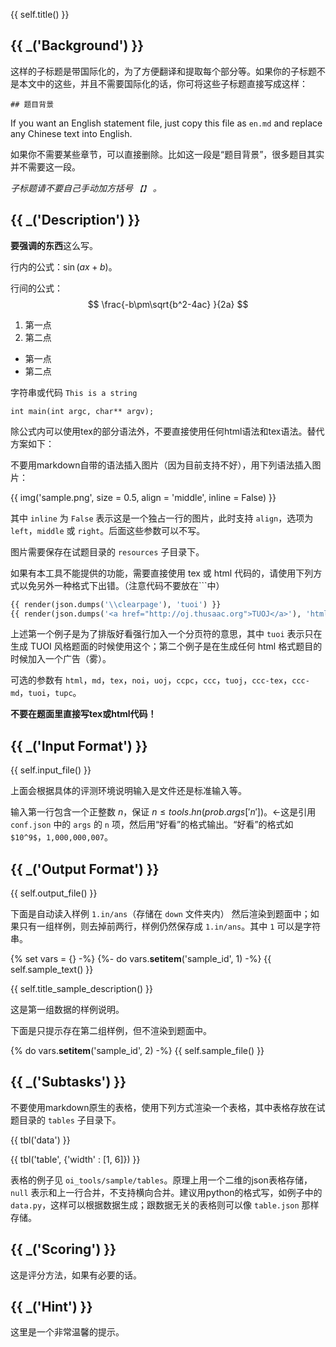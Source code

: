 {{ self.title() }}

## {{ _('Background') }}

这样的子标题是带国际化的，为了方便翻译和提取每个部分等。如果你的子标题不是本文中的这些，并且不需要国际化的话，你可将这些子标题直接写成这样：

```
## 题目背景
```

If you want an English statement file, just copy this file as `en.md` and replace any Chinese text into English.

如果你不需要某些章节，可以直接删除。比如这一段是“题目背景”，很多题目其实并不需要这一段。

*子标题请不要自己手动加方括号 `【】` 。*

## {{ _('Description') }}

**要强调的东西**这么写。

行内的公式：$\sin \left(a x + b \right)$。

行间的公式：
$$
\frac{-b\pm\sqrt{b^2-4ac} }{2a}
$$

1. 第一点
2. 第二点

* 第一点
* 第二点

字符串或代码 `This is a string`

```
int main(int argc, char** argv);
```

除公式内可以使用tex的部分语法外，不要直接使用任何html语法和tex语法。替代方案如下：

不要用markdown自带的语法插入图片（因为目前支持不好），用下列语法插入图片：

{{ img('sample.png', size = 0.5, align = 'middle', inline = False) }}

其中 `inline` 为 `False` 表示这是一个独占一行的图片，此时支持 `align`，选项为 `left`，`middle` 或 `right`。后面这些参数可以不写。

图片需要保存在试题目录的 `resources` 子目录下。

如果有本工具不能提供的功能，需要直接使用 tex 或 html 代码的，请使用下列方式以免另外一种格式下出错。（注意代码不要放在```中）

```python
{{ render(json.dumps('\\clearpage'), 'tuoi') }}
{{ render(json.dumps('<a href="http://oj.thusaac.org">TUOJ</a>'), 'html') }}
```

上述第一个例子是为了排版好看强行加入一个分页符的意思，其中 `tuoi` 表示只在生成 TUOI 风格题面的时候使用这个；第二个例子是在生成任何 html 格式题目的时候加入一个广告（雾）。

可选的参数有 `html`，`md`，`tex`，`noi`，`uoj`，`ccpc`，`ccc`，`tuoj`，`ccc-tex`，`ccc-md`，`tuoi`，`tupc`。

**不要在题面里直接写tex或html代码！**

## {{ _('Input Format') }}

{{ self.input_file() }}

上面会根据具体的评测环境说明输入是文件还是标准输入等。

输入第一行包含一个正整数 $n$，保证 $n \le {{ tools.hn(prob.args['n']) }}$。←这是引用 `conf.json` 中的 `args` 的 `n` 项，然后用“好看”的格式输出。“好看”的格式如 `$10^9$`，`1,000,000,007`。

## {{ _('Output Format') }}

{{ self.output_file() }}

下面是自动读入样例 `1.in/ans`（存储在 `down` 文件夹内） 然后渲染到题面中；如果只有一组样例，则去掉前两行，样例仍然保存成 `1.in/ans`。其中 `1` 可以是字符串。

{% set vars = {} -%}
{%- do vars.__setitem__('sample_id', 1) -%}
{{ self.sample_text() }}

{{ self.title_sample_description() }}

这是第一组数据的样例说明。

下面是只提示存在第二组样例，但不渲染到题面中。

{% do vars.__setitem__('sample_id', 2) -%}
{{ self.sample_file() }}

## {{ _('Subtasks') }}

不要使用markdown原生的表格，使用下列方式渲染一个表格，其中表格存放在试题目录的 `tables` 子目录下。

{{ tbl('data') }}

{{ tbl('table', {'width' : [1, 6]}) }}

表格的例子见 `oi_tools/sample/tables`。原理上用一个二维的json表格存储，`null` 表示和上一行合并，不支持横向合并。建议用python的格式写，如例子中的 `data.py`，这样可以根据数据生成；跟数据无关的表格则可以像 `table.json` 那样存储。

## {{ _('Scoring') }}

这是评分方法，如果有必要的话。

## {{ _('Hint') }}

这里是一个非常温馨的提示。